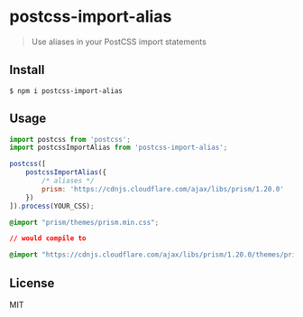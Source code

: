 # postcss-import-alias

> Use aliases in your PostCSS import statements


## Install
```
$ npm i postcss-import-alias
```

## Usage
```js
import postcss from 'postcss';
import postcssImportAlias from 'postcss-import-alias';

postcss([
	postcssImportAlias({
		/* aliases */
		prism: 'https://cdnjs.cloudflare.com/ajax/libs/prism/1.20.0'
	})
]).process(YOUR_CSS);

```

```css
@import "prism/themes/prism.min.css";

// would compile to

@import "https://cdnjs.cloudflare.com/ajax/libs/prism/1.20.0/themes/prism.min.css";
```


## License 
MIT